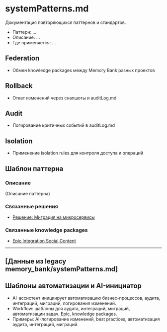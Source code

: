 # systemPatterns.md

Документация повторяющихся паттернов и стандартов.

- Паттерн: ...
- Описание: ...
- Где применяется: ...

## Federation
- Обмен knowledge packages между Memory Bank разных проектов

## Rollback
- Откат изменений через снапшоты и auditLog.md

## Audit
- Логирование критичных событий в auditLog.md

## Isolation
- Применение isolation rules для контроля доступа и операций 

## Шаблон паттерна

### Описание
(Описание паттерна)

### Связанные решения
- [Решение: Миграция на микросервисы](../decisionLog.md#миграция-на-микросервисы)

### Связанные knowledge packages
- [Epic Integration Social Content](../knowledge_packages/epic-integration-social-content.md)

---

## [Данные из legacy memory_bank/systemPatterns.md]

## Шаблоны автоматизации и AI-инициатор

- AI-ассистент инициирует автоматизацию бизнес-процессов, аудита, интеграций, миграций, логирования изменений.
- Workflow: шаблоны для аудита, интеграций, миграций, автоматизации задач, Epic, knowledge packages.
- Примеры: AI-логирование изменений, best practices, автоматизация аудита, интеграций, миграций. 